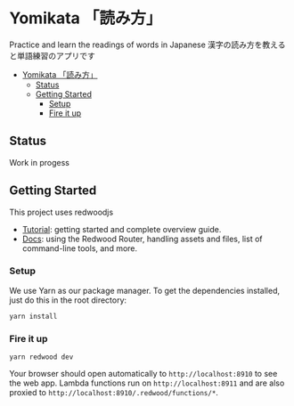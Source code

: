 # Yomikata 「読み方」
Practice and learn the readings of words in Japanese
漢字の読み方を教えると単語練習のアプリです

- [Yomikata 「読み方」](#yomikata-読み方)
  - [Status](#status)
  - [Getting Started](#getting-started)
    - [Setup](#setup)
    - [Fire it up](#fire-it-up)

## Status
Work in progess

## Getting Started
This project uses redwoodjs

- [Tutorial](https://redwoodjs.com/tutorial/welcome-to-redwood): getting started and complete overview guide.
- [Docs](https://redwoodjs.com/docs/introduction): using the Redwood Router, handling assets and files, list of command-line tools, and more.

### Setup

We use Yarn as our package manager. To get the dependencies installed, just do this in the root directory:

```terminal
yarn install
```

### Fire it up

```terminal
yarn redwood dev
```

Your browser should open automatically to `http://localhost:8910` to see the web app. Lambda functions run on `http://localhost:8911` and are also proxied to `http://localhost:8910/.redwood/functions/*`.
